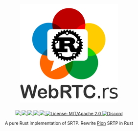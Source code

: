 <h1 align="center">
 <a href="https://webrtc.rs"><img src="./doc/webrtc.rs.png" alt="WebRTC.rs"></a>
 <br>
</h1>
<p align="center">
 <a href="https://github.com/webrtc-rs/srtp/actions"> 
  <img src="https://github.com/webrtc-rs/srtp/workflows/cargo/badge.svg">
 </a> 
 <a href="https://codecov.io/gh/webrtc-rs/srtp"> 
  <img src="https://codecov.io/gh/webrtc-rs/srtp/branch/main/graph/badge.svg">
 </a>
 <a href="https://deps.rs/repo/github/webrtc-rs/srtp"> 
  <img src="https://deps.rs/repo/github/webrtc-rs/srtp/status.svg">
 </a>
 <a href="https://crates.io/crates/webrtc-srtp"> 
  <img src="https://img.shields.io/crates/v/webrtc-srtp.svg">
 </a> 
 <a href="https://docs.rs/webrtc-srtp"> 
  <img src="https://docs.rs/webrtc-srtp/badge.svg">
 </a>
 <a href="https://doc.rust-lang.org/1.6.0/complement-project-faq.html#why-dual-mitasl2-license">
  <img src="https://img.shields.io/badge/license-MIT%2FApache--2.0-blue" alt="License: MIT/Apache 2.0">
 </a>
 <a href="https://discord.gg/4Ju8UHdXMs">
  <img src="https://img.shields.io/discord/800204819540869120?logo=discord" alt="Discord">
 </a>
</p>
<p align="center">
 A pure Rust implementation of SRTP. Rewrite <a href="http://Pion.ly">Pion</a> SRTP in Rust
</p>

